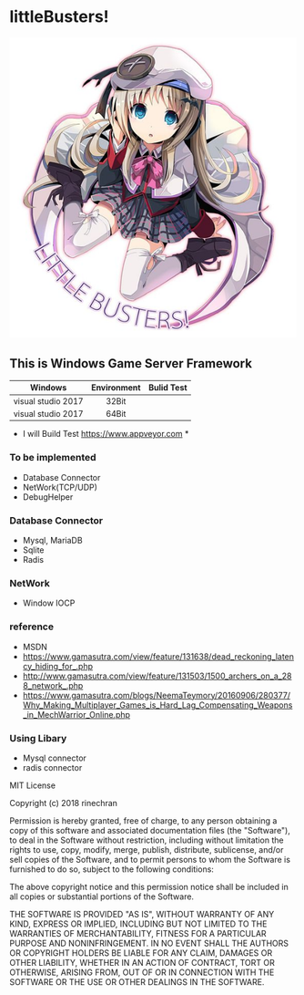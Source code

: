 # littleBusters!

![littleBusters](https://github.com/rinechran/littleBusters/blob/master/img/kud_littlebusters.jpg)

## This is Windows Game Server Framework

| Windows       | Environment   | Bulid Test|
| :------------:|:-------------:| :-----:   |
| visual studio 2017| 32Bit     |           |
| visual studio 2017| 64Bit    |           |

* I will Build Test https://www.appveyor.com *

### To be implemented
* Database Connector
* NetWork(TCP/UDP)
* DebugHelper

### Database Connector
* Mysql, MariaDB
* Sqlite
* Radis

### NetWork
* Window IOCP

### reference 
* MSDN
* https://www.gamasutra.com/view/feature/131638/dead_reckoning_latency_hiding_for_.php
* http://www.gamasutra.com/view/feature/131503/1500_archers_on_a_288_network_.php
* https://www.gamasutra.com/blogs/NeemaTeymory/20160906/280377/Why_Making_Multiplayer_Games_is_Hard_Lag_Compensating_Weapons_in_MechWarrior_Online.php

### Using Libary
* Mysql connector
* radis connector


MIT License

Copyright (c) 2018 rinechran

Permission is hereby granted, free of charge, to any person obtaining a copy
of this software and associated documentation files (the "Software"), to deal
in the Software without restriction, including without limitation the rights
to use, copy, modify, merge, publish, distribute, sublicense, and/or sell
copies of the Software, and to permit persons to whom the Software is
furnished to do so, subject to the following conditions:

The above copyright notice and this permission notice shall be included in all
copies or substantial portions of the Software.

THE SOFTWARE IS PROVIDED "AS IS", WITHOUT WARRANTY OF ANY KIND, EXPRESS OR
IMPLIED, INCLUDING BUT NOT LIMITED TO THE WARRANTIES OF MERCHANTABILITY,
FITNESS FOR A PARTICULAR PURPOSE AND NONINFRINGEMENT. IN NO EVENT SHALL THE
AUTHORS OR COPYRIGHT HOLDERS BE LIABLE FOR ANY CLAIM, DAMAGES OR OTHER
LIABILITY, WHETHER IN AN ACTION OF CONTRACT, TORT OR OTHERWISE, ARISING FROM,
OUT OF OR IN CONNECTION WITH THE SOFTWARE OR THE USE OR OTHER DEALINGS IN THE
SOFTWARE.